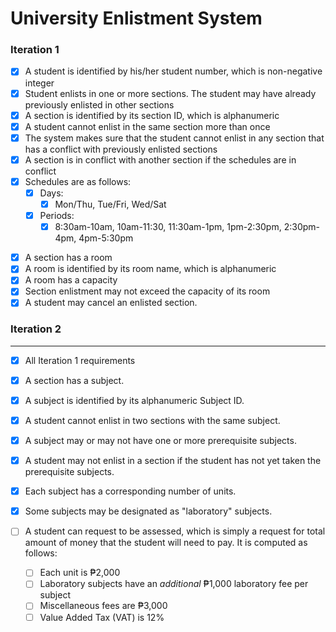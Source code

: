 # University Enlistment System

### Iteration 1

- [X] A student is identified by his/her student number, which is non-negative integer
- [X] Student enlists in one or more sections. The student may have already previously enlisted in other sections
- [X] A section is identified by its section ID, which is alphanumeric
- [X] A student cannot enlist in the same section more than once
- [X] The system makes sure that the student cannot enlist in any section that has a conflict with previously enlisted sections
- [X] A section is in conflict with another section if the schedules are in conflict
- [X] Schedules are as follows:
  - [X] Days:
    - [X] Mon/Thu, Tue/Fri, Wed/Sat
  - [X] Periods:
    - [X] 8:30am-10am, 10am-11:30, 11:30am-1pm, 1pm-2:30pm, 2:30pm-4pm, 4pm-5:30pm

* [X] A section has a room
* [X] A room is identified by its room name, which is alphanumeric
* [X] A room has a capacity
* [X] Section enlistment may not exceed the capacity of its room
* [X] A student may cancel an enlisted section.

### Iteration 2

---

* [X] All Iteration 1 requirements
* [X] A section has a subject.
* [X] A subject is identified by its alphanumeric Subject ID.
* [X] A student cannot enlist in two sections with the same subject.
* [X] A subject may or may not have one or more prerequisite subjects.
* [X] A student may not enlist in a section if the student has not yet taken the prerequisite subjects.
* [X] Each subject has a corresponding number of units.
* [X] Some subjects may be designated as "laboratory" subjects.
* [ ] A student can request to be assessed, which is simply a request for total amount of money that the student will need to pay. It is computed as follows:

  * [ ] Each unit is ₱2,000
  * [ ] Laboratory subjects have an *additional* ₱1,000 laboratory fee per subject
  * [ ] Miscellaneous fees are ₱3,000
  * [ ] Value Added Tax (VAT) is 12%
